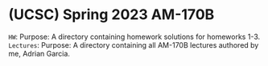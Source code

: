 # (UCSC) Spring 2023 AM-170B
`HW`: Purpose: A directory containing homework solutions for homeworks 1-3. <br>
`Lectures`: Purpose: A directory containing all AM-170B lectures authored by me, Adrian Garcia.
